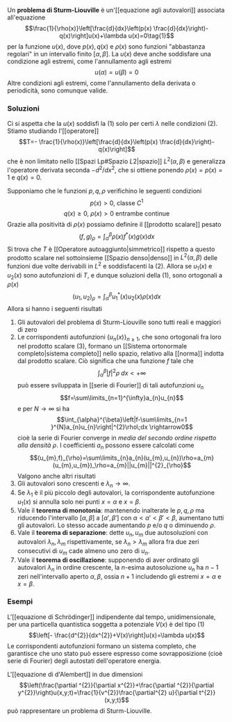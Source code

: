 Un **problema di Sturm-Liouville** è un'[[equazione agli autovalori]] associata all'equazione
$$\frac{1}{\rho(x)}\left[\frac{d}{dx}\left(p(x) \frac{d}{dx}\right)-q(x)\right]u(x)+\lambda u(x)=0\tag{1}$$
per la funzione $u(x)$, dove $p(x),q(x)$ e $\rho(x)$ sono funzioni "abbastanza regolari" in un intervallo finito $[\alpha,\beta]$. La $u(x)$ deve anche soddisfare una condizione agli estremi, come l'annullamento agli estremi
$$u(\alpha)=u(\beta)=0\tag{2}$$
Altre condizioni agli estremi, come l'annullamento della derivata o periodicità, sono comunque valide.
### Soluzioni
Ci si aspetta che la $u(x)$ soddisfi la $(1)$ solo per certi $\lambda$ nelle condizioni $(2)$. Stiamo studiando l'[[operatore]]
$$T=- \frac{1}{\rho(x)}\left[\frac{d}{dx}\left(p(x) \frac{d}{dx}\right)-q(x)\right]$$
che è non limitato nello [[Spazi Lp#Spazio $L {2}$|spazio]] $L^{2}(\alpha,\beta)$ e generalizza l'operatore derivata seconda $-d^{2}/dx^{2}$, che si ottiene ponendo $\rho(x)=p(x)=1$ e $q(x)=0$.

Supponiamo che le funzioni $p,q,\rho$ verifichino le seguenti condizioni
$$p(x)>0\text{, classe }C^{1}$$
$$q(x)\geq0,\;\rho(x)>0\text{ entrambe continue}$$
Grazie alla positività di $\rho(x)$ possiamo definire il [[prodotto scalare]] pesato
$$(f,g)_{\rho}=\int_{\alpha}^{\beta}\rho(x)f^{*}(x)g(x)dx\tag{3}$$
Si trova che $T$ è [[Operatore autoaggiunto|simmetrico]] rispetto a questo prodotto scalare nel sottoinsieme [[Spazio denso|denso]] in $L^{2}(\alpha,\beta)$ delle funzioni due volte derivabili in $L^{2}$ e soddisfacenti la $(2)$. Allora se $u_{1}(x)$ e $u_{2}(x)$ sono autofunzioni di $T$, e dunque soluzioni della $(1)$, sono ortogonali a $\rho(x)$
$$(u_{1},u_{2})_{\rho}=\int_{\alpha}^{\beta}u_{1}^{*}(x)u_{2}(x)\rho(x)dx$$
Allora si hanno i seguenti risultati
1. Gli autovalori del problema di Sturm-Liouville sono tutti reali e maggiori di zero
2. Le corrispondenti autofunzioni $\{u_{n}(x)\}_{n\geq1}$, che sono ortogonali fra loro nel prodotto scalare $(3)$, formano un [[Sistema ortonormale completo|sistema completo]] nello spazio, relativo alla [[norma]] indotta dal prodotto scalare.
Ciò significa che una funzione $f$ tale che
$$\int_{\alpha}^{\beta}|f|^{2}\rho\;dx<+\infty$$
può essere sviluppata in [[serie di Fourier]] di tali autofunzioni $u_{n}$
$$f=\sum\limits_{n=1}^{\infty}a_{n}u_{n}$$
e per $N \rightarrow\infty$ si ha
$$\int_{\alpha}^{\beta}\left|f-\sum\limits_{n=1 }^{N}a_{n}u_{n}\right|^{2}\rho\;dx \rightarrow0$$
cioè la serie di Fourier converge in *media del secondo ordine rispetto alla densità $\rho$*. I coefficienti $a_{n}$ possono essere calcolati come
$$(u_{m},f)_{\rho}=\sum\limits_{n}a_{n}(u_{m},u_{n})\rho=a_{m}(u_{m},u_{m})_\rho=a_{m}||u_{m}||^{2}_{\rho}$$
Valgono anche altri risultati
1. Gli autovalori sono crescenti e $\lambda_{n}\rightarrow\infty$.
2. Se $\lambda_{1}$ è il più piccolo degli autovalori, la corrispondente autofunzione $u_{1}(x)$ si annulla solo nei punti $x=\alpha$ e $x=\beta$.
3. Vale il **teorema di monotonia**: mantenendo inalterate le $p,q,\rho$ ma riducendo l'intervallo $[\alpha,\beta]$ a $[\alpha',\beta']$ con $\alpha<\alpha'<\beta'<\beta$, aumentano tutti gli autovalori. Lo stesso accade aumentando $p$ e/o $q$ o diminuendo $\rho$.
4. Vale il **teorema di separazione**: dette $u_{n},u_{m}$ due autosoluzioni con autovalori $\lambda_{n},\lambda_{m}$ rispettivamente, se $\lambda_{n}>\lambda_{m}$ allora fra due zeri consecutivi di $u_{m}$ cade almeno uno zero di $u_{n}$.
5. Vale il **teorema di oscillazione**: supponendo di aver ordinato gli autovalori $\lambda_{n}$ in ordine crescente, la $n$-esima autosoluzione $u_{n}$ ha $n-1$ zeri nell'intervallo aperto $\alpha,\beta$, ossia $n+1$ includendo gli estremi $x=\alpha$ e $x=\beta$.
### Esempi
L'[[equazione di Schrödinger]] indipendente dal tempo, unidimensionale, per una particella quantistica soggetta a potenziale $V(x)$ è del tipo $(1)$
$$\left[- \frac{d^{2}}{dx^{2}}+V(x)\right]u(x)=\lambda u(x)$$
Le corrispondenti autofunzioni formano un sistema completo, che garantisce che uno stato può essere espresso come sovrapposizione (cioè serie di Fourier) degli autostati dell'operatore energia.

L'[[equazione di d'Alembert]] in due dimensioni
$$\left(\frac{\partial ^{2}}{\partial x^{2}}+\frac{\partial ^{2}}{\partial y^{2}}\right)u(x,y;t)=\frac{1}{v^{2}}\frac{\partial^{2} u}{\partial t^{2}}(x,y;t)$$
può rappresentare un problema di Sturm-Liouville.